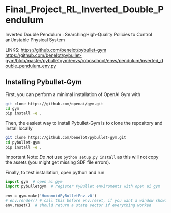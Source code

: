 # Final_Project_RL_Inverted_Double_Pendulum
Inverted Double Pendulum : SearchingHigh-Quality Policies to Control anUnstable Physical System

LINKS: https://github.com/benelot/pybullet-gym
      https://github.com/benelot/pybullet-gym/blob/master/pybulletgym/envs/roboschool/envs/pendulum/inverted_double_pendulum_env.py

## Installing Pybullet-Gym

First, you can perform a minimal installation of OpenAI Gym with
```bash
git clone https://github.com/openai/gym.git
cd gym
pip install -e .
```

Then, the easiest way to install Pybullet-Gym is to clone the repository and install locally
```bash
git clone https://github.com/benelot/pybullet-gym.git
cd pybullet-gym
pip install -e .
```

Important Note: *Do not* use `python setup.py install` as this will not copy the assets (you might get missing SDF file errors).

Finally, to test installation, open python and run
```python
import gym  # open ai gym
import pybulletgym  # register PyBullet enviroments with open ai gym

env = gym.make('HumanoidPyBulletEnv-v0')
# env.render() # call this before env.reset, if you want a window showing the environment
env.reset()  # should return a state vector if everything worked
```
